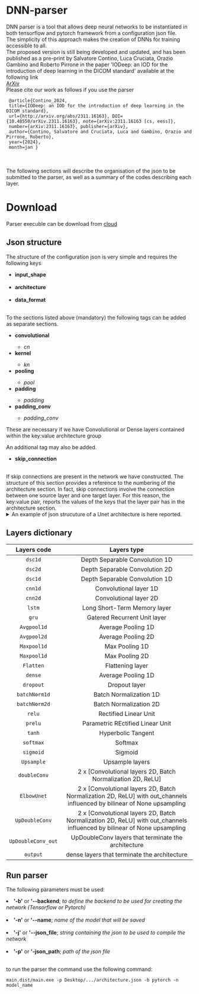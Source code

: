 # DNN-parser
DNN parser is a tool that allows deep neural networks to be instantiated in both tensorflow and pytorch framework from a configuration json file. 
<br>The simplicity of this approach makes the creation of DNNs for training accessible to all. 
<br>The proposed version is still being developed and updated, and has been published as a pre-print by Salvatore Contino, Luca Cruciata, Orazio Gambino and Roberto Pirrone in the paper 'IODeep: an IOD for the introduction of deep learning in the DICOM standard' available at the following link<br>
[ArXiv](https://arxiv.org/abs/2311.16163)
<br>
Please cite our work as follows if you use the parser 
```
 @article{Contino_2024,
 title={IODeep: an IOD for the introduction of deep learning in the DICOM standard},
 url={http://arxiv.org/abs/2311.16163}, DOI={10.48550/arXiv.2311.16163}, note={arXiv:2311.16163 [cs, eess]},
 number={arXiv:2311.16163}, publisher={arXiv},
 author={Contino, Salvatore and Cruciata, Luca and Gambino, Orazio and Pirrone, Roberto},
 year={2024},
 month=jan }

```

<br><br>The following sections will describe the organisation of the json to be submitted to the parser, as well as a summary of the codes describing each layer. 

# Download
Parser execuble can be download from [cloud](https://unipa-my.sharepoint.com/:f:/g/personal/salvatore_contino01_unipa_it/EgedP9xYhD9ErkVJAxvF0jwB3m6yMGA9sTn_TzO5Xf21jQ?e=zCvWKW)


## Json structure
The structure of the configuration json is very simple and requires the following keys <br>

<ul>
  <strong><li>input_shape</li></strong><br></strong>
  <strong><li>architecture</li></strong><br></strong>
  <strong><li>data_format</li></strong><br></strong>
</ul>

To the sections listed above (mandatory) the following tags can be added as separate sections. 
<ul>
  <strong><li> convolutional </li></strong>
  <ul>
      <em><li>cn</li></em>
  </ul>
  <strong><li>kernel</li></strong>
    <ul>
      <em><li>kn</li></em>
  </ul>
  <strong><li>pooling</li></strong>
    <ul>
      <em><li>pool</li></em>
  </ul>
  <strong><li>padding</li></strong>
    <ul>
      <em><li>padding</li></em>
  </ul>
  <strong><li>padding_conv</li></strong>
    <ul>
      <em><li>padding_conv</li></em>
  </ul>
</ul>
These are necessary if we have Convolutional or Dense layers contained within the key:value architecture group 

An additional tag may also be added. 
<ul>
  <strong><li>skip_connection</li></strong><br>
</ul>
If skip connections are present in the network we have constructed. The structure of this section provides a reference to the numbering of the architecture section. In fact, skip connections involve the connection between one source layer and one target layer. For this reason, the key:value pair, reports the values of the keys that the layer pair has in the architecture section.

<br>

<details>  

  <summary>An example of json strucuture of a Unet architecture is here reported.</summary>
  
```
{
    "input_shape": {
        "input_shape0": 224,
        "input_shape1": 224,
        "input_shape2": 3,
        "label_shape": 1
    },
    "architecture": {
        "1": "doubleConv",
        "2": "Maxpool2d",
        "3": "doubleConv",
        "4": "Maxpool2d",
        "5": "doubleConv",
        "6": "Maxpool2d",
        "7": "doubleConv",
        "8": "Maxpool2d",
        "9": "ElbowUNet",
        "10": "Upsample",
        "11": "UpDoubleConv",
        "12": "Upsample",
        "13": "UpDoubleConv",
        "14": "Upsample",
        "15": "UpDoubleConv",
        "16": "Upsample",
        "17": "UpDoubleConv_out",
        "18": "cnn2d"
    },
    "convolutional": {
        "cn1": 64,
        "cn2": 128,
        "cn3": 256,
        "cn4": 512,
        "cn5": 1024,
        "cn6": 512,
        "cn7": 256,
        "cn8": 128,
        "cn9": 64, 
        "cn10": 1
    },
    "kernel": {
        "kernel1": 3,
        "kernel2": 3,
        "kernel3": 3,
        "kernel4": 3,
        "kernel5": 3,
        "kernel6": 3,
        "kernel7": 3,
        "kernel8": 3,
        "kernel9": 3,
        "kernel10": 1
    },
    "pooling": {
        "pool1": 2,
        "pool2": 2,
        "pool3": 2,
        "pool4": 2
    },
    "stride": {
        "stride": 1
    },
    "padding": {
        "padding": 1
    },
    "padding_conv":{
        "padding_conv": 0
    },
    "skip_connection": {
        "1": "16",
        "3": "14",
        "5": "12",
        "7": "10"
    },
    "data_format": {
        "data_format":"channels_last"
    }
}
```

</details>

## Layers dictionary
|Layers code |Layers type|
| :---:   | :---: |
| `dsc1d` | Depth Separable Convolution 1D |
| `dsc2d` | Depth Separable Convolution 2D |
| `dsc1d` | Depth Separable Convolution 1D |
| `cnn1d` | Convolutional layer 1D |
| `cnn2d` | Convolutional layer 2D |
| `lstm` | Long Short-Term Memory layer |
| `gru` | Gatered Recurrent Unit layer  |
| `Avgpool1d` |  Average Pooling 1D  |
| `Avgpool2d` |  Average Pooling 2D  |
| `Maxpool1d` |  Max Pooling 1D   |
| `Maxpool1d` |  Max Pooling 2D   |
| `Flatten` |  Flattening layer  |
| `dense` |  Average Pooling 1D  |
| `dropout` |  Dropout layer  |
| `batchNorm1d` |  Batch Normalization 1D  |
| `batchNorm2d` |  Batch Normalization 2D  |
| `relu` |  Rectified Linear Unit  |
| `prelu` | Parametric REctified Linear Unit |
| `tanh` | Hyperbolic Tangent |
| `softmax` | Softmax |
| `sigmoid` | Sigmoid  |
| `Upsample` | Upsample layers |
| `doubleConv` | 2 x [Convolutional layers 2D, Batch Normalization 2D, ReLU] |
| `ElbowUnet` | 2 x [Convolutional layers 2D, Batch Normalization 2D, ReLU] with out_channels influenced by bilinear of None upsampling |
| `UpDoubleConv` | 2 x [Convolutional layers 2D, Batch Normalization 2D, ReLU] with out_channels influenced by bilinear of None upsampling |
| `UpDoubleConv_out` | UpDoubleConv layers that terminate the architecture |
| `output` | dense layers that terminate the architecture |


## Run parser 

The following parameters must be used: 
<li><strong>'-b'</strong> or <strong>'--backend</strong>; <em>to define the backend to be used for creating the network (Tensorflow or Pytorch)</em> </li><br>
<li><strong>'-n'</strong> or <strong>'--name</strong>; <em>name of the model that will be saved</em></li><br>
<li><strong>'-j'</strong> or <strong>'--json_file</strong>; <em>string containing the json to be used to compile the network</em> </li><br>
<li><strong>'-p'</strong> or <strong>'-json_path</strong>; <em>path of the json file</em></li><br>

to run the parser the command use the following command:
```
main.dist/main.exe -p Desktop/.../architecture.json -b pytorch -n model_name
```
